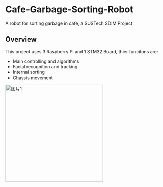 # Cafe-Garbage-Sorting-Robot
A robot for sorting garbage in café, a SUSTech SDIM Project

## Overview
This project uses 3 Raspberry Pi and 1 STM32 Board, thier funcitons are:
* Main controlling and algorithms
* Facial recognition and tracking
* Internal sorting
* Chassis movement

<img width="307" alt="图片1" src="https://user-images.githubusercontent.com/33782218/147800305-b24b2af0-544d-4d66-aa01-478b25782bf8.png">
